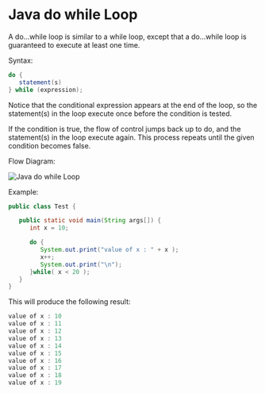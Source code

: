 # Java do while Loop

A do...while loop is similar to a while loop, except that a do...while loop is guaranteed to execute at least one time.

Syntax:

```java
do {
   statement(s)
} while (expression);
```

Notice that the conditional expression appears at the end of the loop, so the statement(s) in the loop execute once before the condition is tested.

If the condition is true, the flow of control jumps back up to do, and the statement(s) in the loop execute again. This process repeats until the given condition becomes false.

Flow Diagram:

![Java do while Loop](https://www.tutorialspoint.com/java/images/java_do_while_loop.jpg)


Example:

```java
public class Test {

   public static void main(String args[]) {
      int x = 10;

      do {
         System.out.print("value of x : " + x );
         x++;
         System.out.print("\n");
      }while( x < 20 );
   }
}
```

This will produce the following result:

```java
value of x : 10
value of x : 11
value of x : 12
value of x : 13
value of x : 14
value of x : 15
value of x : 16
value of x : 17
value of x : 18
value of x : 19
```

